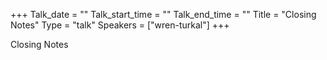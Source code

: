 +++
Talk_date = ""
Talk_start_time = ""
Talk_end_time = ""
Title = "Closing Notes"
Type = "talk"
Speakers = ["wren-turkal"]
+++

Closing Notes
